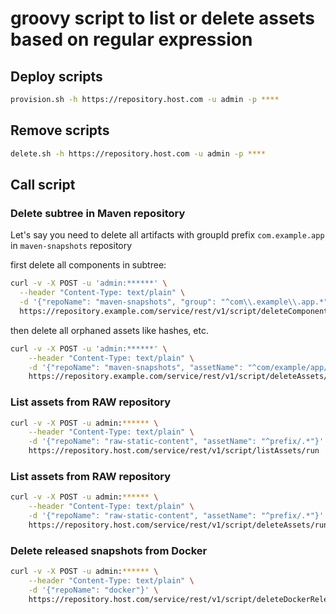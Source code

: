 # groovy script to list or delete assets based on regular expression

## Deploy scripts

```bash
provision.sh -h https://repository.host.com -u admin -p ****
```

## Remove scripts

```bash
delete.sh -h https://repository.host.com -u admin -p ****
```

## Call script

### Delete subtree in Maven repository

Let's say you need to delete all artifacts with groupId prefix `com.example.app` in `maven-snapshots` repository

first delete all components in subtree:
```bash
curl -v -X POST -u 'admin:******' \
  --header "Content-Type: text/plain" \
  -d '{"repoName": "maven-snapshots", "group": "^com\\.example\\.app.*"}' \
  https://repository.example.com/service/rest/v1/script/deleteComponents/run
```

then delete all orphaned assets like hashes, etc.
```bash
curl -v -X POST -u 'admin:******' \
    --header "Content-Type: text/plain" \
    -d '{"repoName": "maven-snapshots", "assetName": "^com/example/app/.*"}' \
    https://repository.example.com/service/rest/v1/script/deleteAssets/run
```

### List assets from RAW repository

```bash
curl -v -X POST -u admin:****** \
    --header "Content-Type: text/plain" \
    -d '{"repoName": "raw-static-content", "assetName": "^prefix/.*"}' \
    https://repository.host.com/service/rest/v1/script/listAssets/run
```

### List assets from RAW repository

```bash
curl -v -X POST -u admin:****** \
    --header "Content-Type: text/plain" \
    -d '{"repoName": "raw-static-content", "assetName": "^prefix/.*"}' \
    https://repository.host.com/service/rest/v1/script/deleteAssets/run
```

### Delete released snapshots from Docker

```bash
curl -v -X POST -u admin:****** \
    --header "Content-Type: text/plain" \
    -d '{"repoName": "docker"}' \
    https://repository.host.com/service/rest/v1/script/deleteDockerReleasedSnapshots/run
```
